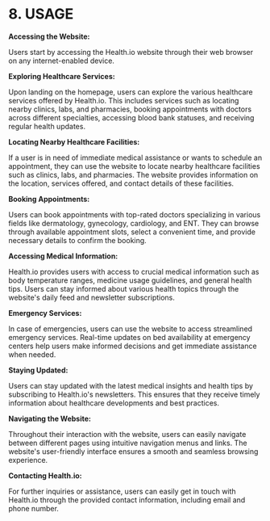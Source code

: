 
# **8. USAGE**

**Accessing the Website:**

Users start by accessing the Health.io website through their web browser on any internet-enabled device.

**Exploring Healthcare Services:**

Upon landing on the homepage, users can explore the various healthcare services offered by Health.io. This includes services such as locating nearby clinics, labs, and pharmacies, booking appointments with doctors across different specialties, accessing blood bank statuses, and receiving regular health updates.

**Locating Nearby Healthcare Facilities:**

If a user is in need of immediate medical assistance or wants to schedule an appointment, they can use the website to locate nearby healthcare facilities such as clinics, labs, and pharmacies. The website provides information on the location, services offered, and contact details of these facilities.

**Booking Appointments:**


Users can book appointments with top-rated doctors specializing in various fields like dermatology, gynecology, cardiology, and ENT. They can browse through available appointment slots, select a convenient time, and provide necessary details to confirm the booking.

**Accessing Medical Information:**


Health.io provides users with access to crucial medical information such as body temperature ranges, medicine usage guidelines, and general health tips. Users can stay informed about various health topics through the website's daily feed and newsletter subscriptions.

**Emergency Services:**

In case of emergencies, users can use the website to access streamlined emergency services. Real-time updates on bed availability at emergency centers help users make informed decisions and get immediate assistance when needed.

**Staying Updated:**

Users can stay updated with the latest medical insights and health tips by subscribing to Health.io's newsletters. This ensures that they receive timely information about healthcare developments and best practices.

**Navigating the Website:**

Throughout their interaction with the website, users can easily navigate between different pages using intuitive navigation menus and links. The website's user-friendly interface ensures a smooth and seamless browsing experience.

**Contacting Health.io:**

For further inquiries or assistance, users can easily get in touch with Health.io through the provided contact information, including email and phone number.

